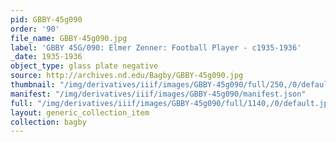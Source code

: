 ```yaml
---
pid: GBBY-45g090
order: '90'
file_name: GBBY-45g090.jpg
label: 'GBBY 45G/090: Elmer Zenner: Football Player - c1935-1936'
_date: 1935-1936
object_type: glass plate negative
source: http://archives.nd.edu/Bagby/GBBY-45g090.jpg
thumbnail: "/img/derivatives/iiif/images/GBBY-45g090/full/250,/0/default.jpg"
manifest: "/img/derivatives/iiif/images/GBBY-45g090/manifest.json"
full: "/img/derivatives/iiif/images/GBBY-45g090/full/1140,/0/default.jpg"
layout: generic_collection_item
collection: bagby
---
```

